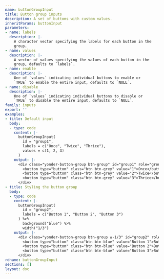```yaml
---
name: buttonGroupInput
title: Button group inputs
description: A set of buttons with custom values.
inheritParams: buttonInput
parameters:
- name: labels
  description: |-
    A character vector specifying the labels for each button in the
    group.
- name: values
  description: |-
    A vector of values specifying the values of each button in the
    group, defaults to `labels`.
- name: enable
  description: |-
    One of `values` indicating individual buttons to enable or
    `TRUE` to enable the entire input, defaults to `NULL`.
- name: disable
  description: |-
    One of `values` indicating individual buttons to disable or
    `TRUE` to disable the entire input, defaults to `NULL`.
family: inputs
export: ''
examples:
- title: Default input
  body:
  - type: code
    content: |-
      buttonGroupInput(
        id = "group1",
        labels = c("Once", "Twice", "Thrice"),
        values = c(1, 2, 3)
      )
    output: |-
      <div class="yonder-button-group btn-group" id="group1" role="group">
        <button type="button" class="btn btn-grey" value="1">Once</button>
        <button type="button" class="btn btn-grey" value="2">Twice</button>
        <button type="button" class="btn btn-grey" value="3">Thrice</button>
      </div>
- title: Styling the button group
  body:
  - type: code
    content: |-
      buttonGroupInput(
        id = "group2",
        labels = c("Button 1", "Button 2", "Button 3")
      ) %>%
        background("blue") %>%
        width("1/3")
    output: |-
      <div class="yonder-button-group btn-group w-1/3" id="group2" role="group">
        <button type="button" class="btn btn-blue" value="Button 1">Button 1</button>
        <button type="button" class="btn btn-blue" value="Button 2">Button 2</button>
        <button type="button" class="btn btn-blue" value="Button 3">Button 3</button>
      </div>
rdname: buttonGroupInput
sections: []
layout: doc
---
```

